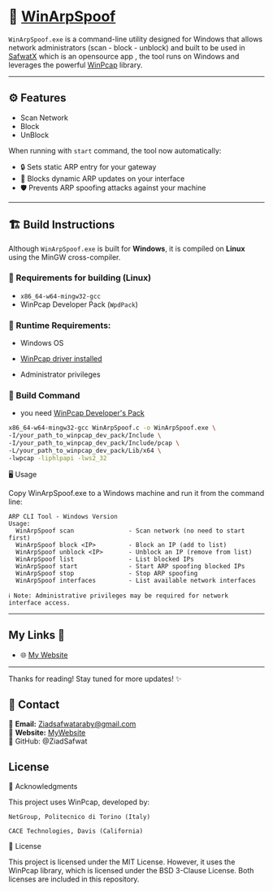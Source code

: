 # 🧰 [WinArpSpoof](https://ziadsafwat.github.io/Windows-ARP-CLI-Tool/website/)

`WinArpSpoof.exe` is a command-line utility designed for Windows that allows network administrators (scan - block - unblock) and built to be used in [SafwatX](https://github.com/ZiadSafwat/SafwatX) which is an opensource app , the tool runs on Windows and leverages the powerful [WinPcap](https://www.winpcap.org/) library.

---

## ⚙️ Features

- Scan Network
- Block
- UnBlock
 
When running with `start` command, the tool now automatically:
- 🔒 Sets static ARP entry for your gateway
- 🚫 Blocks dynamic ARP updates on your interface
- 🛡️ Prevents ARP spoofing attacks against your machine
---

## 🏗️ Build Instructions

Although `WinArpSpoof.exe` is built for **Windows**, it is compiled on **Linux** using the MinGW cross-compiler.

### 🔧 Requirements for building (Linux) 

- `x86_64-w64-mingw32-gcc`
- WinPcap Developer Pack (`WpdPack`)

### 🔧 Runtime Requirements:

- Windows OS

- [WinPcap driver installed](https://www.winpcap.org/install/) 

- Administrator privileges

### 🧪 Build Command
- you need [WinPcap Developer's Pack](https://www.winpcap.org/devel.htm)

```bash
x86_64-w64-mingw32-gcc WinArpSpoof.c -o WinArpSpoof.exe \
-I/your_path_to_winpcap_dev_pack/Include \
-I/your_path_to_winpcap_dev_pack/Include/pcap \
-L/your_path_to_winpcap_dev_pack/Lib/x64 \
-lwpcap -liphlpapi -lws2_32
```
🖥️ Usage

Copy WinArpSpoof.exe to a Windows machine and run it from the command line:
```
ARP CLI Tool - Windows Version
Usage:
  WinArpSpoof scan               - Scan network (no need to start first)
  WinArpSpoof block <IP>         - Block an IP (add to list)
  WinArpSpoof unblock <IP>       - Unblock an IP (remove from list)
  WinArpSpoof list               - List blocked IPs
  WinArpSpoof start              - Start ARP spoofing blocked IPs
  WinArpSpoof stop               - Stop ARP spoofing
  WinArpSpoof interfaces         - List available network interfaces
  ```
    ℹ️ Note: Administrative privileges may be required for network interface access.
---

## My Links 🔗

- 🌐 [My Website](https://waves.pockethost.io/user-profile/3b5wmxh6tierl5h)  


---

Thanks for reading! Stay tuned for more updates! ✨
## 📩 Contact  
📧 **Email:** [Ziadsafwataraby@gmail.com](mailto:Ziadsafwataraby@gmail.com)  
🔗 **Website:** [MyWebsite](https://waves.pockethost.io/user-profile/3b5wmxh6tierl5h)  
🔗 GitHub: @ZiadSafwat
 
## License
📄 Acknowledgments

This project uses WinPcap, developed by:

    NetGroup, Politecnico di Torino (Italy)

    CACE Technologies, Davis (California)

🪪 License

This project is licensed under the MIT License. However, it uses the WinPcap library, which is licensed under the BSD 3-Clause License. Both licenses are included in this repository.
